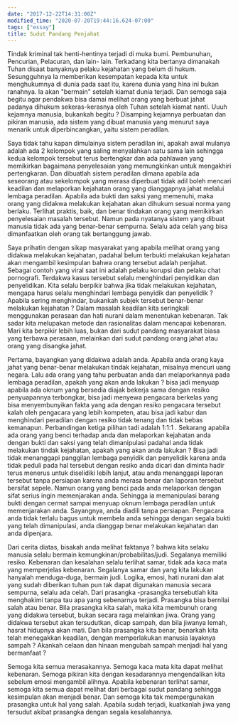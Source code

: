 ```yaml
---
date: "2017-12-22T14:31:00Z"
modified_time: "2020-07-20T19:44:16.624-07:00"
tags: ["essay"]
title: Sudut Pandang Penjahat
---
```


Tindak kriminal tak henti-hentinya terjadi di muka bumi. Pembunuhan, Pencurian, Pelacuran, dan lain- lain. Terkadang kita bertanya dimanakah Tuhan disaat banyaknya pelaku kejahatan yang belum di hukum. Sesungguhnya Ia memberikan kesempatan kepada kita untuk menghukumnya di dunia pada saat itu, karena dunia yang hina ini bukan ranahnya. Ia akan "bermain" setelah kiamat dunia terjadi. Dan semoga saja begitu agar pendakwa bisa damai melihat orang yang berbuat jahat padanya dihukum sekeras-kerasnya oleh Tuhan setelah kiamat nanti. Uuuh kejamnya manusia, bukankah begitu ? Disamping kejamnya perbuatan dan pikiran manusia, ada sistem yang dibuat manusia yang menurut saya menarik untuk diperbincangkan, yaitu sistem peradilan.

Saya tidak tahu kapan dimulainya sistem peradilan ini, apakah awal mulanya adalah ada 2 kelompok yang saling menyalahkan satu sama lain sehingga kedua kelompok tersebut terus bertengkar dan ada pahlawan yang memikirkan bagaimana penyelesaian yang memungkinkan untuk mengakhiri pertengkaran. Dan dibuatlah sistem peradilan dimana apabila ada seseorang atau sekelompok yang merasa diperbuat tidak adil boleh mencari keadilan dan melaporkan kejahatan orang yang dianggapnya jahat melalui lembaga peradilan. Apabila ada bukti dan saksi yang memenuhi, maka orang yang didakwa melakukan kejahatan akan dihukum sesuai norma yang berlaku. Terlihat praktis, baik, dan benar tindakan orang yang memikirkan penyelesaian masalah tersebut. Namun pada nyatanya sistem yang dibuat manusia tidak ada yang benar-benar sempurna. Selalu ada celah yang bisa dimanfaatkan oleh orang tak bertanggung jawab.

Saya prihatin dengan sikap masyarakat yang apabila melihat orang yang didakwa melakukan kejahatan, padahal belum terbukti melakukan kejahatan akan mengambil kesimpulan bahwa orang tersebut adalah penjahat. Sebagai contoh yang viral saat ini adalah pelaku korupsi dan pelaku chat pornografi. Terdakwa kasus tersebut selalu menghindari penyidikan dan penyelidikan. Kita selalu berpikir bahwa jika tidak melakukan kejahatan, mengapa harus selalu menghindari lembaga penyidik dan penyelidik ? Apabila sering menghindar, bukankah subjek tersebut benar-benar melakukan kejahatan ? Dalam masalah keadilan kita seringkali menggunakan perasaan dan hati nurani dalam menentukan kebenaran. Tak sadar kita melupakan metode dan rasionalitas dalam mencapai kebenaran. Mari kita berpikir lebih luas, bukan dari sudut pandang masyarakat biasa yang terbawa perasaan, melainkan dari sudut pandang orang jahat atau orang yang disangka jahat.

Pertama, bayangkan yang didakwa adalah anda. Apabila anda orang kaya jahat yang benar-benar melakukan tindak kejahatan, misalnya mencuri uang negara. Lalu ada orang yang tahu perbuatan anda dan melaporkannya pada lembaga peradilan, apakah yang akan anda lakukan ? bisa jadi menyuap apabila ada oknum yang bersedia diajak bekerja sama dengan resiko penyuapannya terbongkar, bisa jadi menyewa pengacara berkelas yang bisa menyembunyikan fakta yang ada dengan resiko pengacara tersebut kalah oleh pengacara yang lebih kompeten, atau bisa jadi kabur dan menghindari peradilan dengan resiko tidak tenang dan tidak bebas kemanapun. Perbandingan ketiga pilihan tadi adalah 1:1:1 . Sekarang apabila ada orang yang benci terhadap anda dan melaporkan kejahatan anda dengan bukti dan saksi yang telah dimanipulasi padahal anda tidak melakukan tindak kejahatan, apakah yang akan anda lakukan ? Bisa jadi tidak menanggapi panggilan lembaga penyidik dan penyelidik karena anda tidak peduli pada hal tersebut dengan resiko anda dicari dan diminta hadir terus menerus untuk diselidiki lebih lanjut, atau anda menanggapi laporan tersebut tanpa persiapan karena anda merasa benar dan laporan tersebut bersifat sepele. Namun orang yang benci pada anda melaporkan dengan sifat serius ingin memenjarakan anda. Sehingga ia memanipulasi barang bukti dengan cermat sampai menyuap oknum lembaga peradilan untuk memenjarakan anda. Sayangnya, anda diadili tanpa persiapan. Pengacara anda tidak terlalu bagus untuk membela anda sehingga dengan segala bukti yang telah dimanipulasi, anda dianggap benar melakukan kejahatan dan anda dipenjara.

Dari cerita diatas, bisakah anda melihat faktanya ? bahwa kita selaku manusia selalu bermain kemungkinan/probabilitas/judi. Segalanya memiliki resiko. Kebenaran dan kesalahan selalu terlihat samar, tidak ada kaca mata yang memperjelas kebenaran. Segalanya samar dan yang kita lakukan hanyalah menduga-duga, bermain judi. Logika, emosi, hati nurani dan alat yang sudah diberikan tuhan pun tak dapat digunakan manusia secara sempurna, selalu ada celah. Dari prasangka -prasangka tersebutlah kita menghakimi tanpa tau apa yang sebenarnya terjadi. Prasangka bisa bernilai salah atau benar. Bila prasangka kita salah, maka kita membunuh orang yang didakwa tersebut, bukan secara raga melainkan jiwa. Orang yang didakwa tersebut akan tersudutkan, dicap sampah, dan bila jiwanya lemah, hasrat hidupnya akan mati. Dan bila prasangka kita benar, benarkah kita telah menegakkan keadilan, dengan memperlakukan manusia layaknya sampah ? Akankah celaan dan hinaan mengubah sampah menjadi hal yang bermanfaat ?


Semoga kita semua merasakannya. Semoga kaca mata kita dapat melihat kebenaran. Semoga pikiran kita dengan kesadarannya mengendalikan kita sebelum emosi mengambil alihnya. Apabila kebenaran terlihat samar, semoga kita semua dapat melihat dari berbagai sudut pandang sehingga kesimpulan akan menjadi benar. Dan semoga kita tak mempergunakan prasangka untuk hal yang salah. Apabila sudah terjadi, kuatkanlah jiwa yang tersudut akibat prasangka dengan segala kesalahannya.